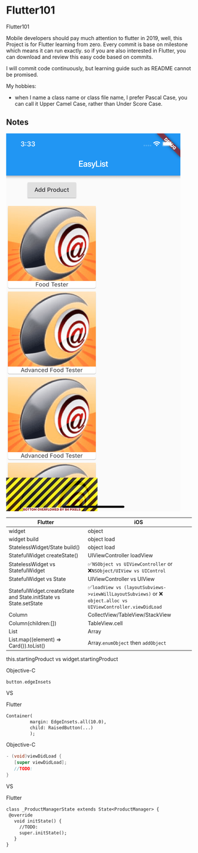 # Flutter101
Flutter101

Mobile developers should pay much attention to flutter in 2019, well, this Project is for Flutter learning from zero. Every commit is base on milestone which means it can run exactly. so if you are also interested in Flutter, you can download and review this easy code based on commits.

I will commit code continuously, but learning guide such as README cannot be promised.

My hobbies:

 - when I name a class name or class file name, I prefer Pascal Case, you can call it Upper Camel Case, rather than Under Score Case.
 
## Notes

![enter image description here](READMERSC/SimulatorScreenShot.png)

Flutter | iOS
-------------|-------------
widget | object
widget build| object load
StatelessWidget/State build() | object load
StatefulWidget  createState() | UIViewController loadView
StatelessWidget vs StatefulWidget  |  ✅`NSObject vs UIViewController` or ❌`NSObject/UIView vs UIControl`
StatefulWidget vs  State | UIViewController vs UIView
StatefulWidget.createState and State.initState vs State.setState | ✅`loadView vs (layoutSubviews->viewWillLayoutSubviews)` or ❌ `object.alloc vs UIViewController.viewDidLoad`
Column | CollectView/TableView/StackView
Column(children:[]) | TableView.cell
List | Array
List.map((element) => Card()).toList() | Array.`enumObject` then `addObject`

this.startingProduct vs widget.startingProduct



Objective-C 

 ```Objective-C
button.edgeInsets
 ```

VS

Flutter

 ```Flutter
Container(
          margin: EdgeInsets.all(10.0),
          child: RaisedButton(...)
          );
 ```

          

Objective-C

 ```Objective-C
- (void)viewDidLoad {
    [super viewDidLoad];
    //TODO:  
}
 ```
 
  VS
  
  Flutter
  
 ```Flutter
class _ProductManagerState extends State<ProductManager> {
  @override
    void initState() {
      //TODO:  
      super.initState();
    }
}
 ```


 



